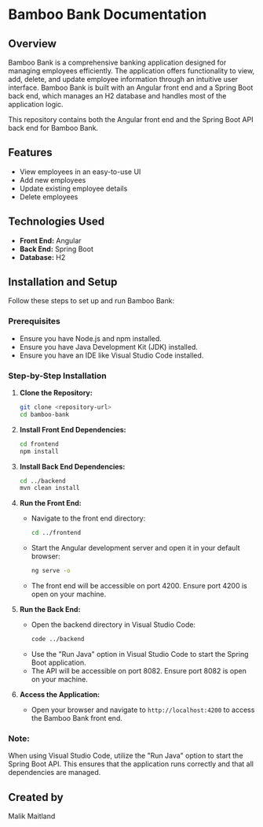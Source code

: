 # Bamboo Bank Documentation

## Overview

Bamboo Bank is a comprehensive banking application designed for managing employees efficiently. The application offers functionality to view, add, delete, and update employee information through an intuitive user interface. Bamboo Bank is built with an Angular front end and a Spring Boot back end, which manages an H2 database and handles most of the application logic.

This repository contains both the Angular front end and the Spring Boot API back end for Bamboo Bank.

## Features

- View employees in an easy-to-use UI
- Add new employees
- Update existing employee details
- Delete employees

## Technologies Used

- **Front End:** Angular
- **Back End:** Spring Boot
- **Database:** H2

## Installation and Setup

Follow these steps to set up and run Bamboo Bank:

### Prerequisites

- Ensure you have Node.js and npm installed.
- Ensure you have Java Development Kit (JDK) installed.
- Ensure you have an IDE like Visual Studio Code installed.

### Step-by-Step Installation

1. **Clone the Repository:**
   ```bash
   git clone <repository-url>
   cd bamboo-bank
   ```

2. **Install Front End Dependencies:**
   ```bash
   cd frontend
   npm install
   ```

3. **Install Back End Dependencies:**
   ```bash
   cd ../backend
   mvn clean install
   ```

4. **Run the Front End:**
   - Navigate to the front end directory:
     ```bash
     cd ../frontend
     ```
   - Start the Angular development server and open it in your default browser:
     ```bash
     ng serve -o
     ```
   - The front end will be accessible on port 4200. Ensure port 4200 is open on your machine.

5. **Run the Back End:**
   - Open the backend directory in Visual Studio Code:
     ```bash
     code ../backend
     ```
   - Use the "Run Java" option in Visual Studio Code to start the Spring Boot application.
   - The API will be accessible on port 8082. Ensure port 8082 is open on your machine.

6. **Access the Application:**
   - Open your browser and navigate to `http://localhost:4200` to access the Bamboo Bank front end.

### Note:
When using Visual Studio Code, utilize the "Run Java" option to start the Spring Boot API. This ensures that the application runs correctly and that all dependencies are managed.

## Created by

Malik Maitland
